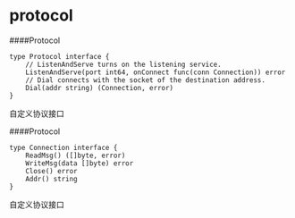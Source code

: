 # protocol

####Protocol
```
type Protocol interface {
	// ListenAndServe turns on the listening service.
	ListenAndServe(port int64, onConnect func(conn Connection)) error
	// Dial connects with the socket of the destination address.
	Dial(addr string) (Connection, error)
}
```
自定义协议接口

####Protocol
```
type Connection interface {
	ReadMsg() ([]byte, error)
	WriteMsg(data []byte) error
	Close() error
	Addr() string
}
```
自定义协议接口